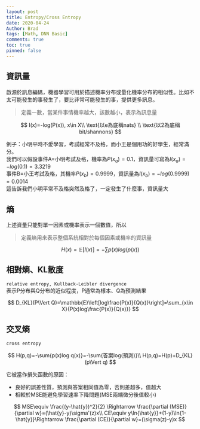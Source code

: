 ```yaml
---
layout: post
title: Entropy/Cross Entropy
date: 2020-04-24
Author: Brad
tags: [Math, DNN Basic]
comments: true
toc: true
pinned: false
---
```




## 資訊量
啟源於訊息編碼，機器學習可用於描述機率分布或量化機率分布的相似性。比如不太可能發生的事發生了，要比非常可能發生的事，提供更多訊息。  
>定義一數，當某件事情機率越大，該數越小，表示為訊息量
<!-- more -->
$$
I(x)=-log(P(x)), x\in X\\
\text{以e為底稱nats}  \\
\text{以2為底稱bit/shannons}
$$

例子：小明平時不愛學習，考試經常不及格，而小王是個用功的好學生，經常滿分。  
我們可以假設事件A=小明考試及格，機率為$P(x_a)=0.1$，資訊量可寫為$I(x_a)=-log(0.1)=3.3219$  
事件B=小王考試及格，其機率$P(x_b)=0.9999$，資訊量為$I(x_b)=-log(0.9999)=0.0014$  
這告訴我們小明平常不及格突然及格了，一定發生了什麼事，資訊量大

## 熵
上述資量只能對單一因素或機率表示一個數值，所以
>定義熵用來表示整個系統相對於每個因素或機率的資訊量

$$
H(x)=\mathbb{E}[I(x)]=-\sum{p(x) log\left(p(x)\right)}
$$

## 相對熵、KL散度
`relative entropy, Kullback-Leibler divergence`  
表示P分布與Q分布的近似程度，P通常為樣本、Q為預測結果

$$
D_{KL}(P\Vert Q)=\mathbb{E}\left[log\frac{P(x)}{Q(x)}\right]=\sum_{x\in X}{P(x)log\frac{P(x)}{Q(x)}}
$$


## 交叉熵
`cross entropy`

$$
H(p,q)=-\sum{p(x)log q(x)}=-\sum{答案log(預測)}\\
H(p,q)=H(p)+D_{KL}(p\Vert q)
$$

它被當作損失函數的原因：
* 良好的誤差性質，預測與答案相同值為零，否則差越多，值越大
* 相較於MSE能避免學習速率下降問題(MSE兩端微分後值較小)

$$
MSE\equiv \frac{(y-\hat{y})^2}{2} \Rightarrow \frac{\partial (MSE)}{\partial w}=(\hat{y}-y)\sigma'(z)x\\
CE\equiv y\ln{\hat{y}}+(1-y)\ln{1-\hat{y}}\Rightarrow \frac{\partial (CE)}{\partial w}=(\sigma(z)-y)x
$$
